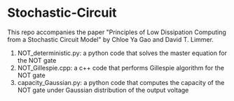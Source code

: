 # Stochastic-Circuit
This repo accompanies the paper "Principles of Low Dissipation Computing from a Stochastic Circuit Model" by Chloe Ya Gao and David T. Limmer.

1. NOT_deterministic.py: a python code that solves the master equation for the NOT gate
2. NOT_Gillespie.cpp: a c++ code that performs Gillespie algorithm for the NOT gate
3. capacity_Gaussian.py: a python code that computes the capacity of the NOT gate under Gaussian distribution of the output voltage
